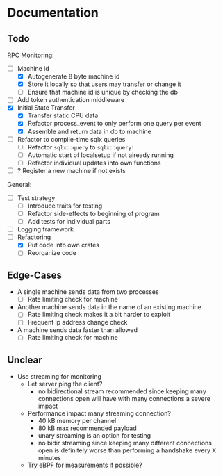 # Documentation

## Todo

RPC Monitoring:

- [ ] Machine id
  - [x] Autogenerate 8 byte machine id
  - [x] Store it locally so that users may transfer or change it
  - [ ] Ensure that machine id is unique by checking the db
- [ ] Add token authentication middleware
- [X] Initial State Transfer
  - [x] Transfer static CPU data
  - [x] Refactor process_event to only perform one query per event
  - [X] Assemble and return data in db to machine
- [ ] Refactor to compile-time sqlx queries
  - [ ] Refactor `sqlx::query` to `sqlx::query!`
  - [ ] Automatic start of localsetup if not already running
  - [ ] Refactor individual updates into own functions
- [ ] ? Register a new machine if not exists

General:

- [ ] Test strategy
  - [ ] Introduce traits for testing
  - [ ] Refactor side-effects to beginning of program
  - [ ] Add tests for individual parts
- [ ] Logging framework
- [ ] Refactoring
  - [x] Put code into own crates
  - [ ] Reorganize code

## Edge-Cases

- A single machine sends data from two processes
  - [ ] Rate limiting check for machine
- Another machine sends data in the name of an existing machine
  - [ ] Rate limiting check makes it a bit harder to exploit
  - [ ] Frequent ip address change check
- A machine sends data faster than allowed
  - [ ] Rate limiting check for machine

## Unclear

- Use streaming for monitoring
  - Let server ping the client?
    - no bidirectional stream recommended since keeping many connections open
      will have with many connections a severe impact
  - Performance impact many streaming connection?
    - 40 kB memory per channel
    - 80 kB max recommended payload
    - unary streaming is an option for testing
    - no bidir streaming since keeping many different connections open is
      definitely worse than performing a handshake every X minutes
  - Try eBPF for measurements if possible?
